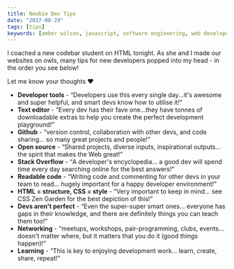 ```yaml
---
title: Newbie Dev Tips
date: "2017-08-29"
tags: [tips]
keywords: [amber wilson, javascript, software engineering, web development, coding]
---
```


I coached a new codebar student on HTML tonight. As she and I made our websites on owls, many tips for new developers popped into my head - in the order you see below!

Let me know your thoughts ❤

*  **Developer tools** - <q>Developers use this every single day...it's awesome and super helpful, and smart devs know how to utilise it!</q>
*   **Text editor** - <q>Every dev has their fave one...they have tonnes of downloadable extras to help you create the perfect development playground!</q>
*   **Github** - <q>version control, collaboration with other devs, and code sharing... so many great projects and people!</q>
*   **Open source** - <q>Shared projects, diverse inputs, inspirational outputs... the spirit that makes the Web great!</q>
*   **Stack Overflow** - <q>A developer's encyclopedia... a good dev will spend time every day searching online for the best answers!</q>
*   **Readable code** - <q>Writing code and commenting for other devs in your team to read... hugely important for a happy developer environment!</q>
*   **HTML = structure, CSS = style** - <q>Very important to keep in mind... see CSS Zen Garden for the best depiction of this!</q>
*   **Devs aren't perfect** - <q>Even the super-super smart ones... everyone has gaps in their knowledge, and there are definitely things you can teach them too!</q>
*   **Networking** - <q>meetups, workshops, pair-programming, clubs, events... doesn't matter where, but it matters that you do it (good things happen)!</q>
*   **Learning** - <q>This is key to enjoying development work... learn, create, share, repeat!</q>